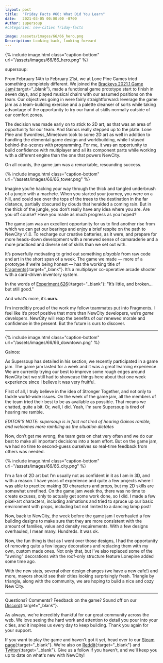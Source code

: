 ```yaml
---
layout: post
title:  "Friday Facts #66: What Did You Learn"
date:   2021-03-05 00:00:00 -0700
Author: supersoup
#categories: new-cities friday-facts

image: /assets/images/66/66_hero.png
Description: Looking back, looking forward
---
```


{% include image.html class="caption-bottom"
  url="/assets/images/66/66_hero.png"
%}

supersoup:  

From February 14th to February 21st, we at Lone Pine Games tried something completely different. We joined the [Brackeys 2021.1 Game Jam]{:target="_blank"}, made a functional game prototype start to finish in seven days, and played musical chairs with our assumed positions on the team. Our objectives going in were fairly straightforward: leverage the game jam as a team-building exercise and a palette cleanser of sorts while taking advantage of the opportunity to try our hand at skills normally outside of our comfort zones.  

The decision was made early on to stick to 2D art, as that was an area of opportunity for our team. And Gainos really stepped up to the plate. Lone Pine and Swordless_Mimetown took to some 2D art as well in addition to handling the elemental game design and worldbuilding, while I stayed behind-the-scenes with programming. For me, it was an opportunity to build confidence with multiplayer and all its component parts while working with a different engine than the one that powers NewCity.  

On all counts, the game jam was a remarkable, resounding success.  

{% include image.html class="caption-bottom"
  url="/assets/images/66/66_tower.png"
%}

Imagine you’re hacking your way through the thick and tangled underbrush of a jungle with a machete. When you started your journey, you were on a hill, and could see over the tops of the trees to the destination in the far distance, partially obscured by clouds that heralded a coming rain. But in the thick of the jungle, you don’t really have any idea where you are. Are you off course? Have you made as much progress as you hoped?  

The game jam was an excellent opportunity for us to find another rise from which we can get our bearings and enjoy a brief respite on the path to NewCity v1.0. To recharge our creative batteries, as it were, and prepare for more heads-down development with a renewed sense of camaraderie and a more practiced and diverse set of skills than we set out with.  

It’s powerfully motivating to grind out something _playable_ from raw code and art in the short span of a week. The game we made — more of a prototype if we’re being honest —  has the working title of [Fragments]{:target="_blank"}. It’s a multiplayer co-operative arcade shooter with a card-driven inventory system.   

In the words of [Experiment 626]{:target="_blank"}: "It’s little, and broken... but still good."  

And what’s more, it’s **ours**.  

I’m incredibly proud of the work my fellow teammates put into Fragments. I feel like it’s proof positive that more than NewCity developers, we’re _game_ developers. NewCity will reap the benefits of our renewed morale and confidence in the present. But the future is ours to discover.  


---

{% include image.html class="caption-bottom"
  url="/assets/images/66/66_downtown.png"
%}

Gainos:  

As Supersoup has detailed in his section, we recently participated in a game jam. The game jam lasted for a week and it was a great learning experience. We are currently trying our best to improve some rough edges around NewCity but we still had to showcase things here about that one week experience since I believe it was very fruitful.  

First of all, I truly believe in the idea of Stronger Together, and not only to tackle world-wide issues. On the week of the game jam, all the members of the team tried their best to be as available as possible. That means we chatted, quite a bit. Or, well, I did. Yeah, I’m sure Supersoup is tired of hearing me ramble.  

_EDITOR’S NOTE: supersoup is in fact not tired of hearing Gainos ramble, and welcomes more rambling as the situation dictates_  

Now, don’t get me wrong, the team gets on chat very often and we do our best to make all important decisions into a team effort. But on the game jam, we had no time to second-guess ourselves so real-time feedback from others was needed.  

{% include image.html class="caption-bottom"
  url="/assets/images/66/66_city.png"
%}

 I’m a fan of 2D art but I’m usually not as confident in it as I am in 3D, and with a reason. I have years of experience and quite a few projects where I was able to practice making 3D characters and props, but my 2D skills are somewhat unrefined. On the game jam week tho, there was no time to create excuses, only to actually get some work done, so I did. I made a few pixel-art characters, including animations and tried to spruce up our basic environment with props, including but not limited to a dancing lamp post!  

Now, back to NewCity, the week before the game jam I overhauled a few building designs to make sure that they are more consistent with the amount of families, value and density requirements. With a few designs overhauled, I mean many. Hundreds. It was ok.  

Now, the fun thing is that as I went over those designs, I had the opportunity of removing quite a few legacy decorations and replacing them with my own, custom made ones. Not only that, but I’ve also replaced some of the "awning" decorations with the roof-only structure feature Lonepine added some time ago.  

With the new stats, several other design changes (we have a new cafe!) and more, mayors should see their cities looking surprisingly fresh. Triangle by triangle, along with the community, we are hoping to build a nice and cozy New City.  




---

Questions? Comments? Feedback on the game? Sound off on our [Discord]{:target="_blank"}.

As always, we're incredibly thankful for our great community across the web. We love seeing the hard work and attention to detail you pour into your cities, and it inspires us every day to keep building. Thank you again for your support.

If you want to play the game and haven't got it yet, head over to our [Steam page]{:target="_blank"}. We're also on [Reddit]{:target="_blank"} and [Twitter]{:target="_blank"}. Give us a follow if you haven't, and we'll keep you up to date on what's new with NewCity!

[Brackeys 2021.1 Game Jam]: https://itch.io/jam/brackeys-5
[Fragments]: https://lonepinegames.itch.io/fragments-stronger-together
[Experiment 626]: https://www.youtube.com/watch?v=0PzvCjQVpk4
[Discord]:  http://discord.gg/cz6t4J5
[Steam page]: https://store.steampowered.com/app/1067860/NewCity/
[Reddit]: https://www.reddit.com/r/NewCity
[Twitter]: https://twitter.com/lone_pine_games



